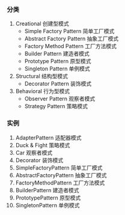 ### 分类
1. Creational 创建型模式 
    * Simple Factory Pattern 简单工厂模式
    * Abstract Factory Pattern 抽象工厂模式
    * Factory Method Pattern 工厂方法模式
    * Builder Pattern 建造者模式
    * Prototype Pattern 原型模式
    * Singleton Pattern 单例模式
1. Structural 结构型模式
    * Decorator Pattern 装饰模式
1. Behavioral 行为型模式
    * Observer Pattern 观察者模式
    * Strategy Pattern 策略模式
    
### 实例
1. AdapterPattern 适配器模式
1. Duck & Fight 策略模式
1. Car 观察者模式
1. Decorator 装饰模式
1. SimpleFactoryPattern 简单工厂模式
1. AbstractFactoryPattern 抽象工厂模式
1. FactoryMethodPattern 工厂方法模式
1. BuilderPattern 建造者模式
1. PrototypePattern 原型模式
1. SingletonPattern 单例模式
